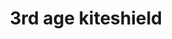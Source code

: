 ---
layout: item
title: 3rd age kiteshield
item-id: 10352
datatable: true
id: 10352
name: "3rd age kiteshield"
members: true
lowalch: 72000
highalch: 108000
examine: "Fabulously ancient armour beaten from magical silver."
monsters:
  - id: 8633
    name: "The Mimic"
    members: true
    combat_level: 186
    wiki_url: "https://oldschool.runescape.wiki/w/The_Mimic"
    drops:
      - quantity: "1"
        rarity: 0.00019069412662090009
        drop_requirements: null
---